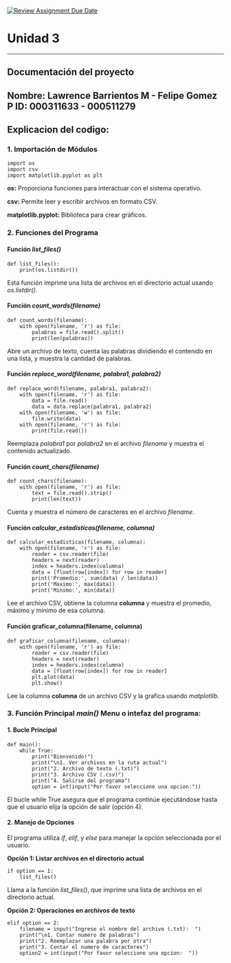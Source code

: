[![Review Assignment Due Date](https://classroom.github.com/assets/deadline-readme-button-22041afd0340ce965d47ae6ef1cefeee28c7c493a6346c4f15d667ab976d596c.svg)](https://classroom.github.com/a/WQjBwS08)
# Unidad 3
---
## Documentación del proyecto
Nombre:  Lawrence Barrientos M - Felipe Gomez P 
ID:  000311633 - 000511279
---

## Explicacion del codigo:

### 1. Importación de Módulos 

    import os
    import csv
    import matplotlib.pyplot as plt

**os:** Proporciona funciones para interactuar con el sistema operativo.

**csv:** Permite leer y escribir archivos en formato CSV.

**matplotlib.pyplot:** Biblioteca para crear gráficos.

### 2. Funciones del Programa

#### Función *list_files()*

    def list_files():
        print(os.listdir())

Esta función imprime una lista de archivos en el directorio actual usando *os.listdir()*.

#### Función *count_words(filename)*

    def count_words(filename):
        with open(filename, 'r') as file:
            palabras = file.read().split()
            print(len(palabras))

Abre un archivo de texto, cuenta las palabras dividiendo el contenido en una lista, y muestra la cantidad de palabras.

#### Función *replace_word(filename, palabra1, palabra2)*

    def replace_word(filename, palabra1, palabra2):
        with open(filename, 'r') as file:
            data = file.read()
            data = data.replace(palabra1, palabra2)
        with open(filename, 'w') as file:
            file.write(data)
        with open(filename, 'r') as file:
            print(file.read())

Reemplaza *palabra1* por *palabra2* en el archivo *filename* y muestra el contenido actualizado.

#### Función *count_chars(filename)*

    def count_chars(filename):
        with open(filename, 'r') as file:
            text = file.read().strip()
            print(len(text))

Cuenta y muestra el número de caracteres en el archivo *filename*.

#### Función *calcular_estadisticas(filename, columna)*

    def calcular_estadisticas(filename, columna):
        with open(filename, 'r') as file:
            reader = csv.reader(file)
            headers = next(reader)
            index = headers.index(columna)
            data = [float(row[index]) for row in reader]
            print('Promedio:', sum(data) / len(data))
            print('Maximo:', max(data))
            print('Minimo:', min(data))

Lee el archivo CSV, obtiene la columna **columna** y muestra el promedio, máximo y mínimo de esa columna.

#### Función graficar_columna(filename, columna)

    def graficar_columna(filename, columna):
        with open(filename, 'r') as file:
            reader = csv.reader(file)
            headers = next(reader)
            index = headers.index(columna)
            data = [float(row[index]) for row in reader]
            plt.plot(data)
            plt.show()

Lee la columna **columna** de un archivo CSV y la grafica usando *matplotlib*.


### 3. Función Principal *main()* Menu o intefaz del programa:

#### 1. Bucle Principal
    
    def main():
        while True:
            print("Bienvenido!")
            print("\n1. Ver archivos en la ruta actual")
            print("2. Archivo de texto (.txt)")
            print("3. Archivo CSV (.csv)")
            print("4. Salirse del programa")
            option = int(input("Por favor seleccione una opcion:"))

El bucle while True asegura que el programa continúe ejecutándose hasta que el usuario elija la opción de salir (opción 4).

#### 2. Manejo de Opciones
El programa utiliza *if*, *elif*, y *else* para manejar la opción seleccionada por el usuario.

**Opción 1: Listar archivos en el directorio actual**

    if option == 1:
        list_files()

Llama a la función *list_files()*, que imprime una lista de archivos en el directorio actual.

**Opción 2: Operaciones en archivos de texto**

    elif option == 2:
        filename = input("Ingrese el nombre del archivo (.txt):  ")
        print("\n1. Contar numero de palabras")
        print("2. Reemplazar una palabra por otra")
        print("3. Contar el numero de caracteres")
        option2 = int(input("Por favor seleccione una opcion:  "))


